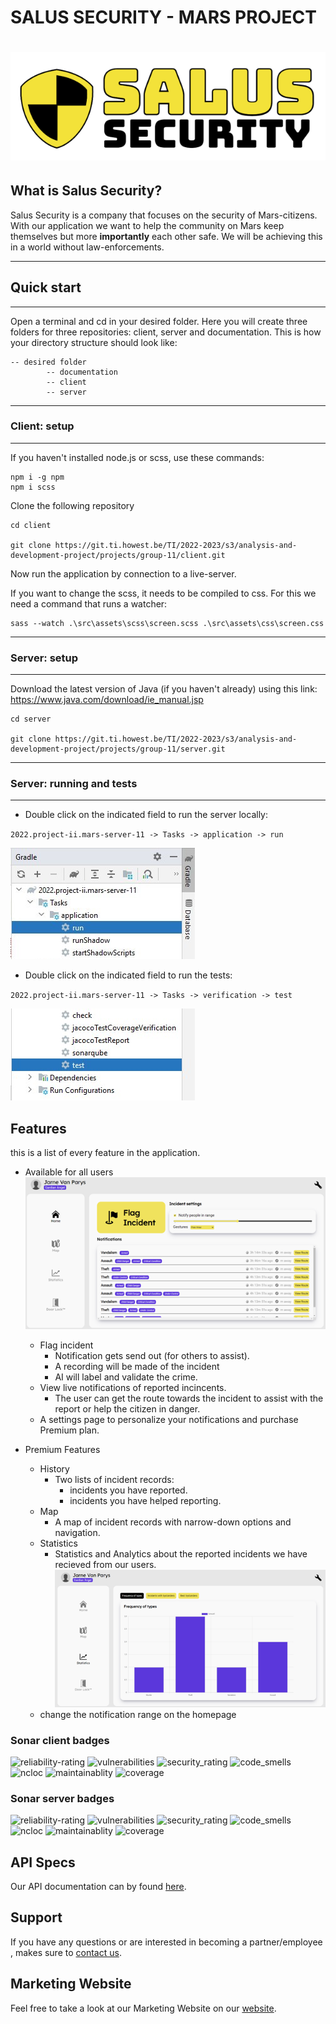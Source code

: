 # SALUS SECURITY - MARS PROJECT

# ![Salus Security](./images/logo_salus.png)

## What is Salus Security?
Salus Security is a company that focuses on the security of Mars-citizens. With our application we want to help the community on Mars keep themselves but more **importantly** each other safe. We will be achieving this in a world without law-enforcements.

---
## Quick start
---
Open a terminal and cd in your desired folder. Here you will create three folders for three repositories: client, server and documentation. This is how your directory structure should look like:

```
-- desired folder
		-- documentation
		-- client
		-- server
```

---
### Client: setup
---
If you haven't installed node.js or scss, use these commands:
```
npm i -g npm
npm i scss
```
Clone the following repository
```
cd client

git clone https://git.ti.howest.be/TI/2022-2023/s3/analysis-and-development-project/projects/group-11/client.git
```
Now run the application by connection to a live-server.

If you want to change the scss, it needs to be compiled to css. For this we need a command that runs a watcher:
```
sass --watch .\src\assets\scss\screen.scss .\src\assets\css\screen.css
```
---
### Server: setup
---
Download the latest version of Java (if you haven't already) using this link: https://www.java.com/download/ie_manual.jsp

```
cd server

git clone https://git.ti.howest.be/TI/2022-2023/s3/analysis-and-development-project/projects/group-11/server.git
```
---
### Server: running and tests
---

+ Double click on the indicated field to run the server locally: 

``2022.project-ii.mars-server-11 -> Tasks -> application -> run ``

![run](images/gradle-run.jpg)

+ Double click on the indicated field to run the tests: 

``2022.project-ii.mars-server-11 -> Tasks -> verification -> test ``

![test](images/gradle-tests.jpg)

## Features
this is a list of every feature in the application.
- Available for all users
![homepage](./images/homepage.png)
    - Flag incident
        - Notification gets send out (for others to assist).
        - A recording will be made of the incident
        - AI will label and validate the crime.
    - View live notifications of reported incincents.
        - The user can get the route towards the incident to assist with the report or help the citizen in danger.
    - A settings page to personalize your notifications and purchase Premium plan.

- Premium Features
    - History
        - Two lists of incident records:
            - incidents you have reported.
            - incidents you have helped reporting.
    - Map
        - A map of incident records with narrow-down options and navigation.
    - Statistics
        - Statistics and Analytics about the reported incidents we have recieved from our users.
        ![charts-preview](./images/charts-img.png)
    - change the notification range on the homepage


### Sonar client badges
![reliability-rating](https://sonar.ti.howest.be/api/project_badges/measure?project=2022.project-ii:mars-client-11&metric=reliability_rating)
![vulnerabilities](https://sonar.ti.howest.be/api/project_badges/measure?project=2022.project-ii:mars-client-11&metric=vulnerabilities)
![security_rating](https://sonar.ti.howest.be/api/project_badges/measure?project=2022.project-ii:mars-client-11&metric=security_rating)
![code_smells](https://sonar.ti.howest.be/api/project_badges/measure?project=2022.project-ii:mars-client-11&metric=code_smells)
![ncloc](https://sonar.ti.howest.be/api/project_badges/measure?project=2022.project-ii:mars-client-11&metric=ncloc)
![maintainablity](https://sonar.ti.howest.be/api/project_badges/measure?project=2022.project-ii:mars-client-11&metric=sqale_rating)
![coverage](https://sonar.ti.howest.be/api/project_badges/measure?project=2022.project-ii:mars-client-11&metric=coverage)

### Sonar server badges
![reliability-rating](https://sonar.ti.howest.be/api/project_badges/measure?project=2022.project-ii:mars-server-11&metric=reliability_rating)
![vulnerabilities](https://sonar.ti.howest.be/api/project_badges/measure?project=2022.project-ii:mars-server-11&metric=vulnerabilities)
![security_rating](https://sonar.ti.howest.be/api/project_badges/measure?project=2022.project-ii:mars-server-11&metric=security_rating)
![code_smells](https://sonar.ti.howest.be/api/project_badges/measure?project=2022.project-ii:mars-server-11&metric=code_smells)
![ncloc](https://sonar.ti.howest.be/api/project_badges/measure?project=2022.project-ii:mars-server-11&metric=ncloc)
![maintainablity](https://sonar.ti.howest.be/api/project_badges/measure?project=2022.project-ii:mars-server-11&metric=sqale_rating)
![coverage](https://sonar.ti.howest.be/api/project_badges/measure?project=2022.project-ii:mars-server-11&metric=coverage)

## API Specs
Our API documentation can by found [here](https://git.ti.howest.be/TI/2022-2023/s3/analysis-and-development-project/projects/group-11/documentation/-/blob/main/api-spec/openapi-mars.yaml ).


## Support
If you have any questions or are interested in becoming a partner/employee , makes sure to [contact us](https://sites.google.com/student.howest.be/mars-group11/hr/contact-us?authuser=1).

## Marketing Website
Feel free to take a look at our Marketing Website on our [website](https://sites.google.com/student.howest.be/mars-group11/homepage?authuser=1).
